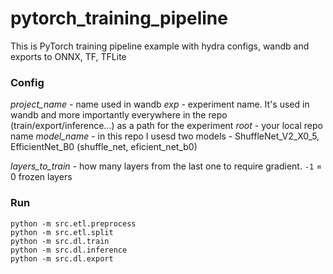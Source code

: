 # pytorch_training_pipeline
This is PyTorch training pipeline example with hydra configs, wandb and exports to ONNX, TF, TFLite

### Config
*project_name* - name used in wandb
*exp* - experiment name. It's used in wandb and more importantly everywhere in the repo (train/export/inference...) as a path for the experiment
*root* - your local repo name
*model_name* - in this repo I usesd two models - ShuffleNet_V2_X0_5, EfficientNet_B0 (shuffle_net, eficient_net_b0)

*layers_to_train* - how many layers from the last one to require gradient. `-1` = 0 frozen layers

### Run
```
python -m src.etl.preprocess
python -m src.etl.split
python -m src.dl.train
python -m src.dl.inference
python -m src.dl.export
```
